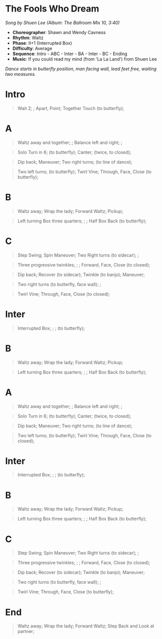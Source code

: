 # The Fools Who Dream
*Song by Shuen Lee (Album: The Ballroom Mix 10, 3:40)*

* **Choreographer**: Shawn and Wendy Cavness
* **Rhythm**: Waltz
* **Phase**: II+1 (Interrupted Box)
* **Difficulty**: Average
* **Sequence**: Intro - ABC - Inter - BA - Inter - BC - Ending
* **Music**: If you could read my mind (from 'La La Land') from Shuen Lee

*Dance starts in butterfly position, man facing wall, lead feet free, waiting two measures.*

# Intro

> Wait 2; ; Apart, Point; Together Touch (to butterfly);

# A

> Waltz away and together; ; Balance left and right; ;

> Solo Turn in 6; (to butterfly); Canter; (twice, to closed);

> Dip back; Maneuver; Two right turns; (to line of dance);

> Two left turns; (to butterfly); Twirl Vine; Through, Face, Close (to butterfly);

# B

> Waltz away; Wrap the lady; Forward Waltz; Pickup;

> Left turning Box three quarters; ; ; Half Box Back (to butterfly);

# C

> Step Swing; Spin Maneuver; Two Right turns (to sidecar); ;

> Three progressive twinkles; ; ; Forward, Face, Close (to closed);

> Dip back; Recover (to sidecar); Twinkle (to banjo); Maneuver;

> Two right turns (to butterfly, face wall); ;

> Twirl Vine; Through, Face, Close (to closed);


# Inter

> Interrupted Box; ; ; (to butterfly);

# B

> Waltz away; Wrap the lady; Forward Waltz; Pickup;

> Left turning Box three quarters; ; ; Half Box Back (to butterfly);

# A

> Waltz away and together; ; Balance left and right; ;

> Solo Turn in 6; (to butterfly); Canter; (twice, to closed);

> Dip back; Maneuver; Two right turns; (to line of dance);

> Two left turns; (to butterfly); Twirl Vine; Through, Face, Close (to closed);

# Inter

> Interrupted Box; ; ; (to butterfly);

# B

> Waltz away; Wrap the lady; Forward Waltz; Pickup;

> Left turning Box three quarters; ; ; Half Box Back (to butterfly);

# C

> Step Swing; Spin Maneuver; Two Right turns (to sidecar); ;

> Three progressive twinkles; ; ; Forward, Face, Close (to closed);

> Dip back; Recover (to sidecar); Twinkle (to banjo); Maneuver;

> Two right turns (to butterfly, face wall); ;

> Twirl Vine; Through, Face, Close (to butterfly);

# End

> Waltz away; Wrap the lady; Forward Waltz; Step Back and Look at partner;